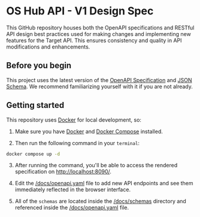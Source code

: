 # OS Hub API - V1 Design Spec

This GitHub repository houses both the OpenAPI specifications and RESTful API design best practices used for making changes and implementing new features for the Target API. This ensures consistency and quality in API modifications and enhancements.

## Before you begin

This project uses the latest version of the [OpenAPI Specification](https://swagger.io/specification/) and [JSON Schema](https://json-schema.org/learn/getting-started-step-by-step). We recommend familiarizing yourself with it if you are not already.

## Getting started

This repository uses [Docker](https://www.docker.com/) for local development, so:

1. Make sure you have [Docker](https://docs.docker.com/engine/install/) and [Docker Compose](https://docs.docker.com/compose/install/) installed.

2. Then run the following command in your `terminal`:

```bash
docker compose up -d
```

3. After running the command, you'll be able to access the rendered specification on [http://localhost:8090/](http://localhost:8090/).

4. Edit the [/docs/openapi.yaml](/docs/openapi.yaml) file to add new API endpoints and see them immediately reflected in the browser interface.

5. All of the `schemas` are located inside the [/docs/schemas](/docs/schemas/) directory and referenced inside the [/docs/openapi.yaml](/docs/openapi.yaml) file.
